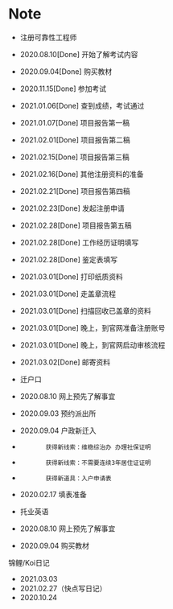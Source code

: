 # Note

- 注册可靠性工程师
- 2020.08.10[Done] 开始了解考试内容
- 2020.09.04[Done]  购买教材
- 2020.11.15[Done]  参加考试
- 2021.01.06[Done]  查到成绩，考试通过
- 2021.01.07[Done]  项目报告第一稿
- 2021.02.01[Done]  项目报告第二稿
- 2021.02.15[Done]  项目报告第三稿
- 2021.02.16[Done]  其他注册资料的准备
- 2021.02.21[Done]  项目报告第四稿
- 2021.02.23[Done]  发起注册申请
- 2021.02.28[Done]  项目报告第五稿
- 2021.02.28[Done]  工作经历证明填写
- 2021.02.28[Done]  鉴定表填写
- 2021.03.01[Done]  打印纸质资料
- 2021.03.01[Done]  走盖章流程
- 2021.03.01[Done]  扫描回收已盖章的资料
- 2021.03.01[Done]  晚上，到官网准备注册账号
- 2021.03.01[Done]  晚上，到官网启动审核流程
- 2021.03.02[Done]  邮寄资料

- 迁户口
- 2020.08.10 网上预先了解事宜
- 2020.09.03 预约派出所
- 2020.09.04 户政新迁入
-            获得新线索：维稳综治办 办理社保证明
-            获得新线索：不需要连续3年居住证证明
-            获得新道具：入户申请表
- 2020.02.17 填表准备

- 托业英语
- 2020.08.10 网上预先了解事宜
- 2020.09.04 购买教材

锦鲤/Koi日记
- 2021.03.03
- 2021.02.27（快点写日记）
- 2020.10.24
